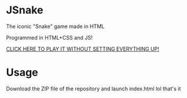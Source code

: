 # JSnake
The iconic "Snake" game made in HTML

Programmed in HTML+CSS and JS!

[CLICK HERE TO PLAY IT WITHOUT SETTING EVERYTHING UP!]()


# Usage

Download the ZIP file of the repository and launch index.html lol that's it
